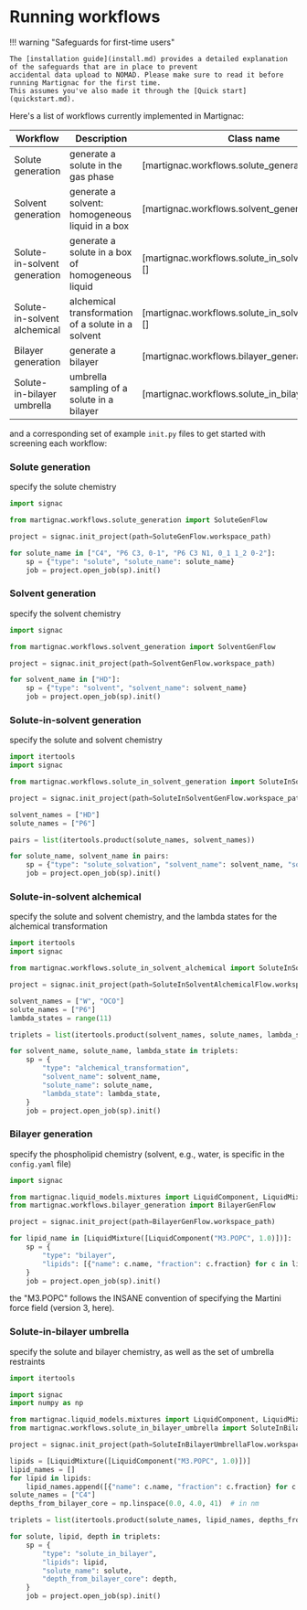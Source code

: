 # Running workflows

!!! warning "Safeguards for first-time users"

    The [installation guide](install.md) provides a detailed explanation of the safeguards that are in place to prevent
    accidental data upload to NOMAD. Please make sure to read it before running Martignac for the first time.
    This assumes you've also made it through the [Quick start](quickstart.md).

Here's a list of workflows currently implemented in Martignac:

| Workflow                     | Description                                        | Class name                                           |
|------------------------------|----------------------------------------------------|------------------------------------------------------|
| Solute generation            | generate a solute in the gas phase                 | [martignac.workflows.solute_generation][]            |
| Solvent generation           | generate a solvent: homogeneous liquid in a box    | [martignac.workflows.solvent_generation][]           |
| Solute-in-solvent generation | generate a solute in a box of homogeneous liquid   | [martignac.workflows.solute_in_solvent_generation][] |
| Solute-in-solvent alchemical | alchemical transformation of a solute in a solvent | [martignac.workflows.solute_in_solvent_alchemical][] |
| Bilayer generation           | generate a bilayer                                 | [martignac.workflows.bilayer_generation][]           |
| Solute-in-bilayer umbrella   | umbrella sampling of a solute in a bilayer         | [martignac.workflows.solute_in_bilayer_umbrella][]   |

and a corresponding set of example `init.py` files to get started with screening each workflow:

### Solute generation

specify the solute chemistry

``` python
import signac

from martignac.workflows.solute_generation import SoluteGenFlow

project = signac.init_project(path=SoluteGenFlow.workspace_path)

for solute_name in ["C4", "P6 C3, 0-1", "P6 C3 N1, 0_1 1_2 0-2"]:
    sp = {"type": "solute", "solute_name": solute_name}
    job = project.open_job(sp).init()
```

### Solvent generation

specify the solvent chemistry

``` python
import signac

from martignac.workflows.solvent_generation import SolventGenFlow

project = signac.init_project(path=SolventGenFlow.workspace_path)

for solvent_name in ["HD"]:
    sp = {"type": "solvent", "solvent_name": solvent_name}
    job = project.open_job(sp).init()
```

### Solute-in-solvent generation

specify the solute and solvent chemistry

``` python
import itertools
import signac

from martignac.workflows.solute_in_solvent_generation import SoluteInSolventGenFlow

project = signac.init_project(path=SoluteInSolventGenFlow.workspace_path)

solvent_names = ["HD"]
solute_names = ["P6"]

pairs = list(itertools.product(solute_names, solvent_names))

for solute_name, solvent_name in pairs:
    sp = {"type": "solute_solvation", "solvent_name": solvent_name, "solute_name": solute_name}
    job = project.open_job(sp).init()
```

### Solute-in-solvent alchemical

specify the solute and solvent chemistry, and the lambda states for the alchemical transformation

``` python
import itertools
import signac

from martignac.workflows.solute_in_solvent_alchemical import SoluteInSolventAlchemicalFlow

project = signac.init_project(path=SoluteInSolventAlchemicalFlow.workspace_path)

solvent_names = ["W", "OCO"]
solute_names = ["P6"]
lambda_states = range(11)

triplets = list(itertools.product(solvent_names, solute_names, lambda_states))

for solvent_name, solute_name, lambda_state in triplets:
    sp = {
        "type": "alchemical_transformation",
        "solvent_name": solvent_name,
        "solute_name": solute_name,
        "lambda_state": lambda_state,
    }
    job = project.open_job(sp).init()
```

### Bilayer generation

specify the phospholipid chemistry (solvent, e.g., water, is specific in the `config.yaml` file)

``` python
import signac

from martignac.liquid_models.mixtures import LiquidComponent, LiquidMixture
from martignac.workflows.bilayer_generation import BilayerGenFlow

project = signac.init_project(path=BilayerGenFlow.workspace_path)

for lipid_name in [LiquidMixture([LiquidComponent("M3.POPC", 1.0)])]:
    sp = {
        "type": "bilayer",
        "lipids": [{"name": c.name, "fraction": c.fraction} for c in lipid_name.components],
    }
    job = project.open_job(sp).init()
```

the "M3.POPC" follows the INSANE convention of specifying the Martini force field (version 3, here).

### Solute-in-bilayer umbrella

specify the solute and bilayer chemistry, as well as the set of umbrella restraints

``` python
import itertools

import signac
import numpy as np

from martignac.liquid_models.mixtures import LiquidComponent, LiquidMixture
from martignac.workflows.solute_in_bilayer_umbrella import SoluteInBilayerUmbrellaFlow

project = signac.init_project(path=SoluteInBilayerUmbrellaFlow.workspace_path)

lipids = [LiquidMixture([LiquidComponent("M3.POPC", 1.0)])]
lipid_names = []
for lipid in lipids:
    lipid_names.append([{"name": c.name, "fraction": c.fraction} for c in lipid.components])
solute_names = ["C4"]
depths_from_bilayer_core = np.linspace(0.0, 4.0, 41)  # in nm

triplets = list(itertools.product(solute_names, lipid_names, depths_from_bilayer_core))

for solute, lipid, depth in triplets:
    sp = {
        "type": "solute_in_bilayer",
        "lipids": lipid,
        "solute_name": solute,
        "depth_from_bilayer_core": depth,
    }
    job = project.open_job(sp).init()
```
